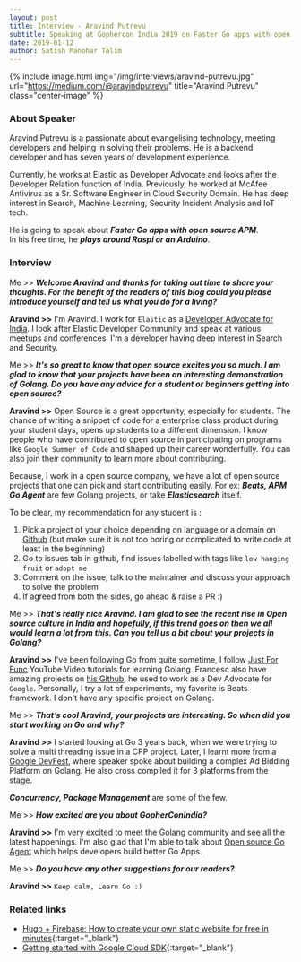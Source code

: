 ```yaml
---
layout: post
title: Interview - Aravind Putrevu
subtitle: Speaking at Gophercon India 2019 on Faster Go apps with open source APM
date: 2019-01-12
author: Satish Manohar Talim
---
```


{% include image.html
           img="/img/interviews/aravind-putrevu.jpg"
           url="https://medium.com/@aravindputrevu"
           title="Aravind Putrevu"
           class="center-image"
           %}

### About Speaker

Aravind Putrevu is a passionate about evangelising technology, meeting developers and helping in solving their problems. He is a backend developer and has seven years of development experience.

Currently, he works at Elastic as Developer Advocate and looks after the Developer Relation function of India. Previously, he worked at McAfee Antivirus as a Sr. Software Engineer in Cloud Security Domain. He has deep interest in Search, Machine Learning, Security Incident Analysis and IoT tech.

He is going to speak about <b><i>Faster Go apps with open source APM</i></b>.<br>
In his free time, he <b><i>plays around Raspi or an Arduino</i></b>.

### Interview

Me >> <b><i>Welcome Aravind and thanks for taking out time to share your thoughts.
For the benefit of the readers of this blog could you please introduce yourself and tell us what you do for a living?</i></b>

<b>Aravind >></b> I'm Aravind. I work for `Elastic` as a <u>Developer Advocate for India</u>. I look after Elastic Developer Community and speak at various meetups and conferences. I'm a developer having deep interest in Search and Security.

Me >> <b><i>It's so great to know that open source excites you so much. I am glad to know that your projects have been an interesting demonstration of Golang. Do you have any advice for a student or beginners getting into open source?</i></b>

<b>Aravind >></b> Open Source is a great opportunity, especially for students. The chance of writing a snippet of code for a enterprise class product during your student days, opens up students to a different dimension. I know people who have contributed to open source in participating on programs like `Google Summer of Code` and shaped up their career wonderfully. You can also join their community to learn more about contributing.<br>

Because, I work in a open source company, we have a lot of open source projects that one can pick and start contributing easily. For ex: <b><i>Beats, APM Go Agent</i></b> are few Golang projects, or take <b><i>Elasticsearch</i></b> itself.

To be clear, my recommendation for any student is :

1. Pick a project of your choice depending on language or a domain on <u>Github</u> (but make sure it is not too boring or complicated to write code at least in the beginning)
2. Go to issues tab in github, find issues labelled with tags like `low hanging fruit` or `adopt me` 
3. Comment on the issue, talk to the maintainer and discuss your approach to solve the problem
4. If agreed from both the sides, go ahead & raise a PR :) 

Me >> <b><i>That's really nice Aravind. I am glad to see the recent rise in Open source culture in India and hopefully, if this trend goes on then we all would learn a lot from this. Can you tell us a bit about your projects in Golang?</i></b>

<b>Aravind >></b> I've been following Go from quite sometime, I follow [Just For Func](https://www.youtube.com/channel/UC_BzFbxG2za3bp5NRRRXJSw) YouTube Video tutorials for learning Golang. Francesc also have amazing projects on [his Github](https://github.com/campoy), he used to work as a Dev Advocate for `Google`. Personally, I try a lot of experiments, my favorite is Beats framework. I don't have any specific project on Golang.

Me >> <b><i>That’s cool Aravind, your projects are interesting. So when did you start working on Go and why?</i></b>

<b>Aravind >></b> I started looking at Go 3 years back, when we were trying to solve a multi threading issue in a CPP project. Later, I learnt more from a <u>Google DevFest</u>, where speaker spoke about building a complex Ad Bidding Platform on Golang. He also cross compiled it for 3 platforms from the stage.<br>

<b><i>Concurrency, Package Management</i></b> are some of the few. 

Me >> <b><i>How excited are you about GopherConIndia?</i></b>

<b>Aravind >></b> I'm very excited to meet the Golang community and see all the latest happenings. I'm also glad that I'm able to talk about <u>Open source Go Agent</u> which helps developers build better Go Apps. 

Me >> <b><i>Do you have any other suggestions for our readers?</i></b>

<b>Aravind >></b> `Keep calm, Learn Go :)`

### Related links

- [Hugo + Firebase: How to create your own static website for free in minutes](https://medium.freecodecamp.org/hugo-firebase-how-to-create-your-own-dynamic-website-for-free-in-minutes-463b4fb7bf5a){:target="_blank"}
- [Getting started with Google Cloud SDK](https://medium.com/mindorks/getting-started-with-google-cloud-sdk-40e806c07460){:target="_blank"}
